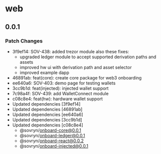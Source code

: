 # web

## 0.0.1

### Patch Changes

- 3f9ef14: SOV-438: added trezor module
  also these fixes:
  - upgraded ledger module to accept supported derivation paths and assets
  - improved hw ui with derivation path and asset selector
  - improved example dapp
- 46891ab: feat(core): create core package for web3 onboarding
- ee640a6: SOV-403: demo page for testing wallets
- 3cc9b1d: feat(injected): injected wallet support
- 7c98a4f: SOV-439: add WalletConnect module
- c08c8e4: feat(hw): hardware wallet support
- Updated dependencies [3f9ef14]
- Updated dependencies [46891ab]
- Updated dependencies [ee640a6]
- Updated dependencies [3cc9b1d]
- Updated dependencies [c08c8e4]
  - @sovryn/onboard-core@0.0.1
  - @sovryn/onboard-ledger@0.0.1
  - @sovryn/onboard-react@0.0.2
  - @sovryn/onboard-injected@0.0.1
